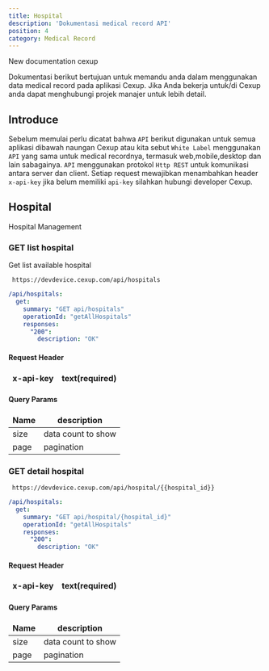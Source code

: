 ```yaml
---
title: Hospital
description: 'Dokumentasi medical record API'
position: 4 
category: Medical Record
---
```

<style>
td, th {
   border: none!important;
}
.prose thead{
    border-bottom-width: 0px !important;
}
</style>
<alert type="success">

New documentation cexup

</alert>
Dokumentasi berikut bertujuan untuk memandu anda dalam menggunakan data medical record pada aplikasi Cexup. Jika Anda bekerja untuk/di Cexup anda dapat menghubungi projek manajer untuk lebih detail.

## Introduce

Sebelum memulai perlu dicatat bahwa `API` berikut digunakan untuk semua aplikasi dibawah naungan Cexup atau kita sebut `White Label` menggunakan `API` yang sama untuk medical recordnya, termasuk web,mobile,desktop dan lain sabagainya. `API` menggunakan protokol `Http REST` untuk komunikasi antara server dan client. Setiap request mewajibkan menambahkan header `x-api-key` jika belum memiliki `api-key` silahkan hubungi developer Cexup.


## Hospital
Hospital Management

### GET list hospital
Get list available hospital 

<code-group>
  <code-block label="Http" active>

  ```http request
   https://devdevice.cexup.com/api/hospitals
  ```
  </code-block>
  <code-block label="Open API">

  ```yaml
  /api/hospitals:
    get:
      summary: "GET api/hospitals"
      operationId: "getAllHospitals"
      responses:
        "200":
          description: "OK"
  ```

  </code-block>
</code-group>

#### Request Header

| x-api-key | text(required) |
|-----------|----------------|

#### Query Params


| Name | description        |
|------|--------------------|
| size | data count to show |
| page | pagination         |




### GET detail hospital

<code-group>
  <code-block label="Http" active>

  ```http request
   https://devdevice.cexup.com/api/hospital/{{hospital_id}}
  ```
  </code-block>
  <code-block label="Open API">

  ```yaml
  /api/hospitals:
    get:
      summary: "GET api/hospital/{hospital_id}"
      operationId: "getAllHospitals"
      responses:
        "200":
          description: "OK"
  ```

  </code-block>
</code-group>

#### Request Header

| x-api-key | text(required) |
|-----------|----------------|

#### Query Params


| Name | description        |
|------|--------------------|
| size | data count to show |
| page | pagination         |
